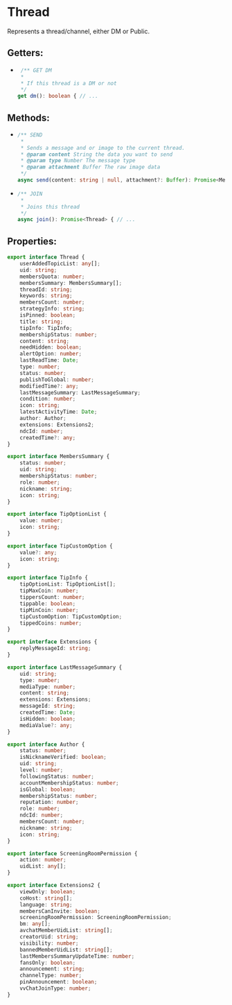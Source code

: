 # Thread
Represents a thread/channel, either DM or Public.

## Getters:
  - ```ts
     /** GET DM
     * 
     * If this thread is a DM or not
     */
    get dm(): boolean { // ...
    ```

## Methods:
  - ```ts
    /** SEND
     * 
     * Sends a message and or image to the current thread.
     * @param content String the data you want to send
     * @param type Number The message type
     * @param attachment Buffer The raw image data
     */
    async send(content: string | null, attachment?: Buffer): Promise<Message> { // ...
    ```

  - ```ts
    /** JOIN
     * 
     * Joins this thread
     */
    async join(): Promise<Thread> { // ...
    ```

## Properties:
```ts
export interface Thread {
    userAddedTopicList: any[];
    uid: string;
    membersQuota: number;
    membersSummary: MembersSummary[];
    threadId: string;
    keywords: string;
    membersCount: number;
    strategyInfo: string;
    isPinned: boolean;
    title: string;
    tipInfo: TipInfo;
    membershipStatus: number;
    content: string;
    needHidden: boolean;
    alertOption: number;
    lastReadTime: Date;
    type: number;
    status: number;
    publishToGlobal: number;
    modifiedTime?: any;
    lastMessageSummary: LastMessageSummary;
    condition: number;
    icon: string;
    latestActivityTime: Date;
    author: Author;
    extensions: Extensions2;
    ndcId: number;
    createdTime?: any;
}

export interface MembersSummary {
    status: number;
    uid: string;
    membershipStatus: number;
    role: number;
    nickname: string;
    icon: string;
}

export interface TipOptionList {
    value: number;
    icon: string;
}

export interface TipCustomOption {
    value?: any;
    icon: string;
}

export interface TipInfo {
    tipOptionList: TipOptionList[];
    tipMaxCoin: number;
    tippersCount: number;
    tippable: boolean;
    tipMinCoin: number;
    tipCustomOption: TipCustomOption;
    tippedCoins: number;
}

export interface Extensions {
    replyMessageId: string;
}

export interface LastMessageSummary {
    uid: string;
    type: number;
    mediaType: number;
    content: string;
    extensions: Extensions;
    messageId: string;
    createdTime: Date;
    isHidden: boolean;
    mediaValue?: any;
}

export interface Author {
    status: number;
    isNicknameVerified: boolean;
    uid: string;
    level: number;
    followingStatus: number;
    accountMembershipStatus: number;
    isGlobal: boolean;
    membershipStatus: number;
    reputation: number;
    role: number;
    ndcId: number;
    membersCount: number;
    nickname: string;
    icon: string;
}

export interface ScreeningRoomPermission {
    action: number;
    uidList: any[];
}

export interface Extensions2 {
    viewOnly: boolean;
    coHost: string[];
    language: string;
    membersCanInvite: boolean;
    screeningRoomPermission: ScreeningRoomPermission;
    bm: any[];
    avchatMemberUidList: string[];
    creatorUid: string;
    visibility: number;
    bannedMemberUidList: string[];
    lastMembersSummaryUpdateTime: number;
    fansOnly: boolean;
    announcement: string;
    channelType: number;
    pinAnnouncement: boolean;
    vvChatJoinType: number;
}
```